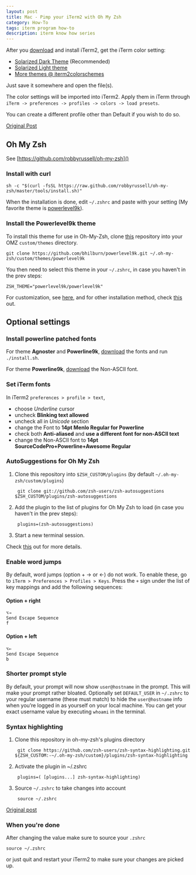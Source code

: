```yaml
---
layout: post
title: Mac - Pimp your iTerm2 with Oh My Zsh
category: How-To
tags: iterm program how-to
description: iterm know how series
---
```


After you [download][1] and install iTerm2, get the iTerm color setting:

- [Solarized Dark Theme][2] (Recommended)
- [Solarized Light theme][3]
- [More themes @ iterm2colorschemes][4]

Just save it somewhere and open the file(s).

The color settings will be imported into iTerm2. Apply them in iTerm through `iTerm -> preferences -> profiles -> colors -> load presets`.

You can create a different profile other than Default if you wish to do so.

[Original Post][5]

## Oh My Zsh

See [https://github.com/robbyrussell/oh-my-zsh]()

### Install with curl

	sh -c "$(curl -fsSL https://raw.github.com/robbyrussell/oh-my-zsh/master/tools/install.sh)"

When the installation is done, edit `~/.zshrc` and paste with your setting (My favorite theme is [powerlevel9k][8]).

### Install the Powerlevel9k theme

To install this theme for use in Oh-My-Zsh, clone [this][8] repository into your OMZ `custom/themes` directory.

	git clone https://github.com/bhilburn/powerlevel9k.git ~/.oh-my-zsh/custom/themes/powerlevel9k

You then need to select this theme in your `~/.zshrc`, in case you haven't in the prev steps:

	ZSH_THEME="powerlevel9k/powerlevel9k"

For customization, see [here][8], and for other installation method, check [this][9] out.

## Optional settings

### Install powerline patched fonts 

For theme **Agnoster** and **Powerline9k**, [download][6] the fonts and run `./install.sh`.

For theme **Powerline9k**, [download][7] the Non-ASCII font.

### Set iTerm fonts
In iTerm2 `preferences > profile > text`, 

- choose *Underline* cursor
- uncheck **Blinking text allowed**
- uncheck all in *Unicode* section
- change the Font to **14pt Menlo Regular for Powerline**
- check both **Anti-aliased** and **use a different font for non-ASCII text**
- change the Non-ASCII font to **14pt SourceCodePro+Powerline+Awesome Regular**

### AutoSuggestions for Oh My Zsh

1. Clone this repository into `$ZSH_CUSTOM/plugins` (by default `~/.oh-my-zsh/custom/plugins`)

		git clone git://github.com/zsh-users/zsh-autosuggestions $ZSH_CUSTOM/plugins/zsh-autosuggestions

2. Add the plugin to the list of plugins for Oh My Zsh to load (in case you haven't in the prev steps):

		plugins=(zsh-autosuggestions)

3. Start a new terminal session.

Check [this][10] out for more details.

### Enable word jumps

By default, word jumps (option + → or ←) do not work. To enable these, go to `iTerm > Preferences > Profiles > Keys`. Press the `+` sign under the list of key mappings and add the following sequences:

#### Option + right

	⌥→
	Send Escape Sequence
	f

#### Option + left

	⌥←
	Send Escape Sequence
	b

### Shorter prompt style

By default, your prompt will now show `user@hostname` in the prompt. This will make your prompt rather bloated. Optionally set `DEFAULT_USER` in `~/.zshrc` to your regular username (these must match) to hide the `user@hostname` info when you’re logged in as yourself on your local machine. You can get your exact username value by executing `whoami` in the terminal.

### Syntax highlighting

1. Clone this repository in oh-my-zsh's plugins directory

		git clone https://github.com/zsh-users/zsh-syntax-highlighting.git ${ZSH_CUSTOM:-~/.oh-my-zsh/custom}/plugins/zsh-syntax-highlighting

2. Activate the plugin in ~/.zshrc

		plugins=( [plugins...] zsh-syntax-highlighting)

3. Source `~/.zshrc` to take changes into account

		source ~/.zshrc

[Original post][11]

### When you're done

After changing the value make sure to source your `.zshrc`

	source ~/.zshrc

or just quit and restart your iTerm2 to make sure your changes are picked up.


[1]: http://www.iterm2.com/downloads.html
[2]: https://raw.githubusercontent.com/altercation/solarized/master/iterm2-colors-solarized/Solarized%20Dark.itermcolors
[3]: https://raw.githubusercontent.com/altercation/solarized/master/iterm2-colors-solarized/Solarized%20Light.itermcolors
[4]: http://iterm2colorschemes.com/
[5]: https://gist.github.com/kevin-smets/8568070
[6]: https://github.com/powerline/fonts
[7]: https://github.com/ferdianap/blog/blob/gh-pages/SourceCodePro%2BPowerline%2BAwesome%2BRegular.ttf
[8]: https://github.com/bhilburn/powerlevel9k
[9]: https://github.com/bhilburn/powerlevel9k/wiki/Install-Instructions#step-1-install-powerlevel9k
[10]: https://github.com/zsh-users/zsh-autosuggestions#oh-my-zsh
[11]: https://github.com/zsh-users/zsh-syntax-highlighting/blob/master/INSTALL.md
